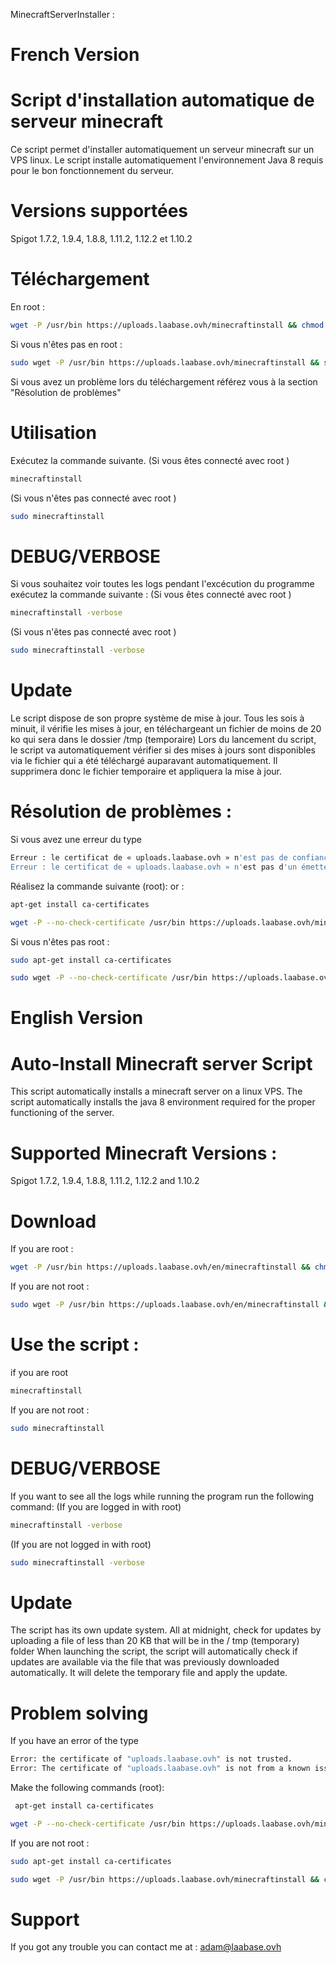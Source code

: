 MinecraftServerInstaller :

# French Version

# Script d'installation automatique de serveur minecraft
Ce script permet d'installer automatiquement un serveur minecraft sur un VPS linux. Le script installe automatiquement l'environnement Java 8 requis pour le bon fonctionnement du serveur. 

# Versions supportées 
Spigot 1.7.2, 1.9.4, 1.8.8, 1.11.2, 1.12.2 et 1.10.2

# Téléchargement
En root : 
```bash
wget -P /usr/bin https://uploads.laabase.ovh/minecraftinstall && chmod 0777 /usr/bin/minecraftinstall

```

Si vous n'êtes pas en root : 
```bash
sudo wget -P /usr/bin https://uploads.laabase.ovh/minecraftinstall && sudo chmod 0777 /usr/bin/minecraftinstall
```
Si vous avez un problème lors du téléchargement référez vous à la section "Résolution de problèmes"

# Utilisation
Exécutez la commande suivante.
(Si vous êtes connecté avec root ) 
```bash
minecraftinstall
```

(Si vous n'êtes pas connecté avec root )

```bash
sudo minecraftinstall
```

# DEBUG/VERBOSE

Si vous souhaitez voir toutes les logs pendant l'excécution du programme exécutez la commande suivante :
(Si vous êtes connecté avec root ) 
```bash
minecraftinstall -verbose
```
(Si vous n'êtes pas connecté avec root )

```bash
sudo minecraftinstall -verbose
```
# Update

Le script dispose de son propre système de mise à jour. Tous les sois à minuit, il vérifie les mises à jour, en téléchargeant un fichier de moins de 20 ko qui sera dans le dossier /tmp (temporaire)
Lors du lancement du script, le script va automatiquement vérifier si des mises à jours sont disponibles via le fichier qui a été téléchargé auparavant automatiquement.
Il supprimera donc le fichier temporaire et appliquera la mise à jour.

# Résolution de problèmes :

Si vous avez une erreur du type  
```bash
Erreur : le certificat de « uploads.laabase.ovh » n'est pas de confiance.
Erreur : le certificat de « uploads.laabase.ovh » n'est pas d'un émetteur connu.
``` 
Réalisez la commande suivante (root): 
or : 
```bash
apt-get install ca-certificates
``` 

```bash
wget -P --no-check-certificate /usr/bin https://uploads.laabase.ovh/minecraftinstall && chmod 0777 /usr/bin/minecraftinstall
``` 

Si vous n'êtes pas root : 
```bash
sudo apt-get install ca-certificates
``` 

```bash
sudo wget -P --no-check-certificate /usr/bin https://uploads.laabase.ovh/minecraftinstall && chmod 0777 /usr/bin/minecraftinstall
``` 

# English Version

# Auto-Install Minecraft server Script
This script automatically installs a minecraft server on a linux VPS. The script automatically installs the java 8 environment required for the proper functioning of the server.

# Supported Minecraft Versions : 

Spigot 1.7.2, 1.9.4, 1.8.8, 1.11.2, 1.12.2 and 1.10.2

# Download
If you are root : 
```bash
wget -P /usr/bin https://uploads.laabase.ovh/en/minecraftinstall && chmod 0777 /usr/bin/minecraftinstall

```

If you are not root : 

```bash
sudo wget -P /usr/bin https://uploads.laabase.ovh/en/minecraftinstall && sudo chmod 0777 /usr/bin/minecraftinstall

```

# Use the script : 

if you are root
```bash
minecraftinstall
```

If you are not root : 

```bash
sudo minecraftinstall
``` 

# DEBUG/VERBOSE

If you want to see all the logs while running the program run the following command:
(If you are logged in with root)

```bash
minecraftinstall -verbose
```
(If you are not logged in with root)

```bash
sudo minecraftinstall -verbose
```
# Update

The script has its own update system. All at midnight, check for updates by uploading a file of less than 20 KB that will be in the / tmp (temporary) folder
When launching the script, the script will automatically check if updates are available via the file that was previously downloaded automatically.
It will delete the temporary file and apply the update.

# Problem solving

If you have an error of the type
```bash
Error: the certificate of "uploads.laabase.ovh" is not trusted.
Error: The certificate of "uploads.laabase.ovh" is not from a known issuer.
```
Make the following commands (root):
```bash
 apt-get install ca-certificates
``` 
```bash
wget -P --no-check-certificate /usr/bin https://uploads.laabase.ovh/minecraftinstall && chmod 0777 /usr/bin/minecraftinstall
``` 
If you are not root : 
```bash
sudo apt-get install ca-certificates
``` 

```bash
sudo wget -P /usr/bin https://uploads.laabase.ovh/minecraftinstall && chmod 0777 /usr/bin/minecraftinstall
```
# Support

If you got any trouble you can contact me at : adam@laabase.ovh

